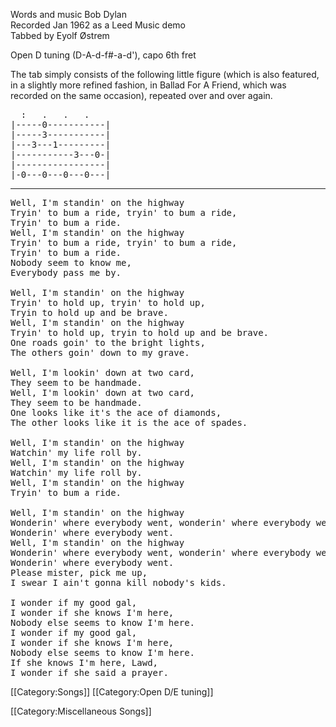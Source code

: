 Words and music Bob Dylan <br>
Recorded Jan 1962 as a Leed Music demo <br>
Tabbed by Eyolf Østrem

Open D tuning (D-A-d-f#-a-d'), capo 6th fret

The tab simply consists of the following little figure (which is also
featured, in a slightly more refined fashion, in Ballad For A Friend,
which was recorded on the same occasion), repeated over and over
again.

<pre class="tab">
  :   .   .   .
|-----0-----------|
|-----3-----------|
|---3---1---------|
|-----------3---0-|
|-----------------|
|-0---0---0---0---|
</pre>

----
<pre class="verse">
Well, I'm standin' on the highway
Tryin' to bum a ride, tryin' to bum a ride,
Tryin' to bum a ride.
Well, I'm standin' on the highway
Tryin' to bum a ride, tryin' to bum a ride,
Tryin' to bum a ride.
Nobody seem to know me,
Everybody pass me by.

Well, I'm standin' on the highway
Tryin' to hold up, tryin' to hold up,
Tryin to hold up and be brave.
Well, I'm standin' on the highway
Tryin' to hold up, tryin to hold up and be brave.
One roads goin' to the bright lights,
The others goin' down to my grave.

Well, I'm lookin' down at two card,
They seem to be handmade.
Well, I'm lookin' down at two card,
They seem to be handmade.
One looks like it's the ace of diamonds,
The other looks like it is the ace of spades.

Well, I'm standin' on the highway
Watchin' my life roll by.
Well, I'm standin' on the highway
Watchin' my life roll by.
Well, I'm standin' on the highway
Tryin' to bum a ride.

Well, I'm standin' on the highway
Wonderin' where everybody went, wonderin' where everybody went,
Wonderin' where everybody went.
Well, I'm standin' on the highway
Wonderin' where everybody went, wonderin' where everybody went,
Wonderin' where everybody went.
Please mister, pick me up,
I swear I ain't gonna kill nobody's kids.

I wonder if my good gal,
I wonder if she knows I'm here,
Nobody else seems to know I'm here.
I wonder if my good gal,
I wonder if she knows I'm here,
Nobody else seems to know I'm here.
If she knows I'm here, Lawd,
I wonder if she said a prayer.
</pre>

[[Category:Songs]]
[[Category:Open D/E tuning]]

[[Category:Miscellaneous Songs]]